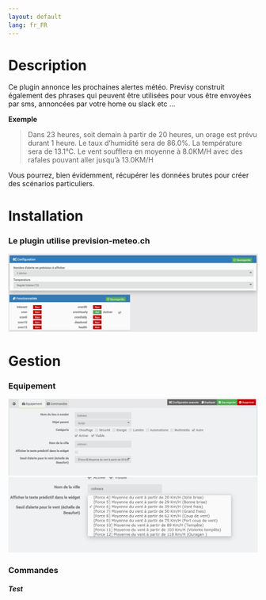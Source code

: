 ```yaml
---
layout: default
lang: fr_FR
---
```


Description
===

Ce plugin annonce les prochaines alertes météo. Previsy construit également des phrases qui peuvent être utilisées pour vous être envoyées par sms, annoncées par votre home ou slack etc … 

**Exemple**
> Dans 23 heures, soit demain à partir de 20 heures, un orage est prévu durant 1 heure. Le taux d’humidité sera de 86.0%. La température sera de 13.1°C. Le vent soufflera en moyenne à 8.0KM/H avec des rafales pouvant aller jusqu’à 13.0KM/H

Vous pourrez, bien évidemment, récupérer les données brutes pour créer des scénarios particuliers.

Installation
===

### Le plugin utilise prevision-meteo.ch

![previsy1](../images/config-1.png)

Gestion
===

### Equipement

![previsy2](../images/parametre-1.png)
![previsy3](../images/parametre-vent.png)

### Commandes

#####  Test
